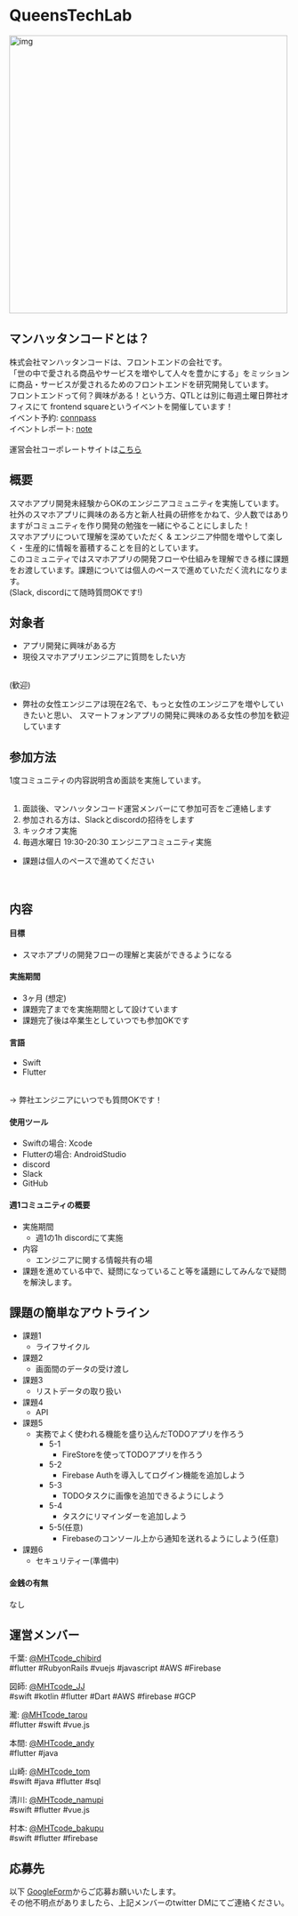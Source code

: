 # QueensTechLab

<img width="500" alt="img" src="https://user-images.githubusercontent.com/51016056/106406301-37cf8000-647c-11eb-8f9d-3485c2a05fa0.png">


## マンハッタンコードとは？
株式会社マンハッタンコードは、フロントエンドの会社です。<br>
「世の中で愛される商品やサービスを増やして人々を豊かにする」をミッションに商品・サービスが愛されるためのフロントエンドを研究開発しています。<br>
フロントエンドって何？興味がある！という方、QTLとは別に毎週土曜日弊社オフィスにて frontend squareというイベントを開催しています！<br>
イベント予約: [connpass](https://mht-code.connpass.com/)<br>
イベントレポート: [note](https://note.com/mhtcode/m/m6f5c25a78dd6)<br>
<br>
運営会社コーポレートサイトは[こちら](https://www.mht-code.com/)


## 概要
スマホアプリ開発未経験からOKのエンジニアコミュニティを実施しています。<br>
社外のスマホアプリに興味のある方と新人社員の研修をかねて、少人数ではありますがコミュニティを作り開発の勉強を一緒にやることにしました！<br>
スマホアプリについて理解を深めていただく & エンジニア仲間を増やして楽しく・生産的に情報を蓄積することを目的としています。<br>
このコミュニティではスマホアプリの開発フローや仕組みを理解できる様に課題をお渡しています。課題については個人のペースで進めていただく流れになります。<br>
(Slack, discordにて随時質問OKです!)


## 対象者
 - アプリ開発に興味がある方
 - 現役スマホアプリエンジニアに質問をしたい方
<br>
(歓迎)

 - 弊社の女性エンジニアは現在2名で、もっと女性のエンジニアを増やしていきたいと思い、 スマートフォンアプリの開発に興味のある女性の参加を歓迎しています


## 参加方法
1度コミュニティの内容説明含め面談を実施しています。<br>
<br>
1. 面談後、マンハッタンコード運営メンバーにて参加可否をご連絡します<br>
2. 参加される方は、Slackとdiscordの招待をします<br>
3. キックオフ実施<br>
4. 毎週水曜日 19:30-20:30 エンジニアコミュニティ実施<br>

- 課題は個人のペースで進めてください
<br>

## 内容
#### 目標
 - スマホアプリの開発フローの理解と実装ができるようになる

#### 実施期間
- 3ヶ月 (想定)
- 課題完了までを実施期間として設けています
- 課題完了後は卒業生としていつでも参加OKです

#### 言語
- Swift
- Flutter
<br>
→ 弊社エンジニアにいつでも質問OKです！

#### 使用ツール
- Swiftの場合: Xcode
- Flutterの場合: AndroidStudio
- discord
- Slack
- GitHub

#### 週1コミュニティの概要
- 実施期間
  - 週1の1h discordにて実施
- 内容
  - エンジニアに関する情報共有の場<br>
- 課題を進めている中で、疑問になっていること等を議題にしてみんなで疑問を解決します。

## 課題の簡単なアウトライン
- 課題1
  - ライフサイクル
- 課題2
  - 画面間のデータの受け渡し
- 課題3
  - リストデータの取り扱い
- 課題4
  - API
- 課題5
  - 実務でよく使われる機能を盛り込んだTODOアプリを作ろう
    - 5-1
      - FireStoreを使ってTODOアプリを作ろう
    - 5-2
      - Firebase Authを導入してログイン機能を追加しよう
    - 5-3
      - TODOタスクに画像を追加できるようにしよう
    - 5-4
      - タスクにリマインダーを追加しよう
    - 5-5(任意)
      - Firebaseのコンソール上から通知を送れるようにしよう(任意)
- 課題6
  - セキュリティー(準備中)

#### 金銭の有無
なし

## 運営メンバー
千葉: [@MHTcode_chibird](https://twitter.com/MHTcode_chibird)<br>
#flutter #RubyonRails #vuejs #javascript #AWS #Firebase

図師: [@MHTcode_JJ](https://twitter.com/MHTcode_JJ)<br>
#swift #kotlin #flutter #Dart #AWS #firebase #GCP

瀧: [@MHTcode_tarou](https://twitter.com/MHTcode_tarou)<br>
#flutter #swift #vue.js

本間: [@MHTcode_andy](https://twitter.com/MHTcode_andy)<br>
#flutter #java

山崎: [@MHTcode_tom](https://twitter.com/tomsan96)<br>
#swift #java #flutter #sql

清川: [@MHTcode_namupi](https://twitter.com/MHTcode_namupi)<br>
#swift #flutter #vue.js

村本: [@MHTcode_bakupu](https://twitter.com/MHTcode_bakupu)<br>
#swift #flutter #firebase


## 応募先
以下 [GoogleForm](https://docs.google.com/forms/d/1aWdLupxd-NZRGDG_DNOLEIFJTdHrO9KxUE0MAY7Lvts/prefill)からご応募お願いいたします。<br>
その他不明点がありましたら、上記メンバーのtwitter DMにてご連絡ください。

